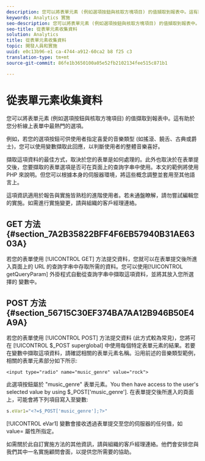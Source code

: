 ```yaml
---
description: 您可以將表單元素 (例如選項按鈕與核取方塊項目) 的值擷取到報表中。這有助於您分析線上表單中最熱門的選項。
keywords: Analytics 實施
seo-description: 您可以將表單元素 (例如選項按鈕與核取方塊項目) 的值擷取到報表中。這有助於您分析線上表單中最熱門的選項。
seo-title: 從表單元素收集資料
solution: Analytics
title: 從表單元素收集資料
topic: 開發人員和實施
uuid: e0c13b96-e1 ca-4744-a912-60ca2 b8 f25 c3
translation-type: tm+mt
source-git-commit: 86fe1b3650100a05e52fb2102134fee515c871b1

---
```



# 從表單元素收集資料

您可以將表單元素 (例如選項按鈕與核取方塊項目) 的值擷取到報表中。這有助於您分析線上表單中最熱門的選項。

例如，若您的選項按鈕可供使用者指定喜愛的音樂類型 (如搖滾、饒舌、古典或爵士)，您可以使用變數擷取此回應，以判斷使用者的整體音樂喜好。

擷取這項資料的最佳方式，取決於您的表單是如何處理的。此外也取決於在表單提交後，您要擷取的表單選項是否可在頁面上的查詢字串中使用。本文的範例將使用 PHP 來說明。但您可以根據本身的伺服器環境，將這些概念調整並套用至其他語言上。

這項資訊適用於報告與實施皆熟稔的進階使用者。若未通盤瞭解，請勿嘗試編輯您的實施。如需進行實施變更，請與組織的客戶經理連絡。

## GET 方法 {#section_7A2B35822BFF4F6EB57940B31AE6303A}

若您的表單使用 [!UICONTROL GET] 方法提交資料，您就可以在表單提交後所進入頁面上的 URL 的查詢字串中存取所需的資料。您可以使用[!UICONTROL getQueryParam] 外掛程式自動從查詢字串中擷取這項資料，並將其放入您所選擇的   變數中。

## POST 方法 {#section_56715C30EF374BA7AA12B946B50E4A9A}

若您的表單使用 [!UICONTROL POST] 方法提交資料 (此方式較為常見)，您將可在 [!UICONTROL $_POST superglobal] 中使用每個特定表單元素的結果。若要在變數中擷取這項資料，請確認相關的表單元素名稱。沿用前述的音樂類型範例，相關的表單元素部分如下所示: 

```
<input type="radio" name="music_genre" value="rock">
```

此選項按鈕屬於 "music_genre" 表單元素。You then have access to the user's selected value by using $_POST['music_genre']. 在表單提交後所進入的頁面上，可能會將下列項目寫入至變數: 

```js
s.eVar1="<?=$_POST['music_genre'];?>"
```

[!UICONTROL eVar1] 變數會接收透過表單提交至您的伺服器的任何值，如 value= 屬性所指定。

如需關於此自訂實施方法的其他資訊，請與組織的客戶經理連絡。他們會安排您與我們其中一名實施顧問會面，以提供您所需要的協助。
